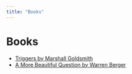 ```yaml
---
title: "Books"
---
```


# Books

- [Triggers by Marshall Goldsmith](notes/Triggers.md)
- [A More Beautiful Question by Warren Berger](notes/A-More-Beautiful-Question.md)
